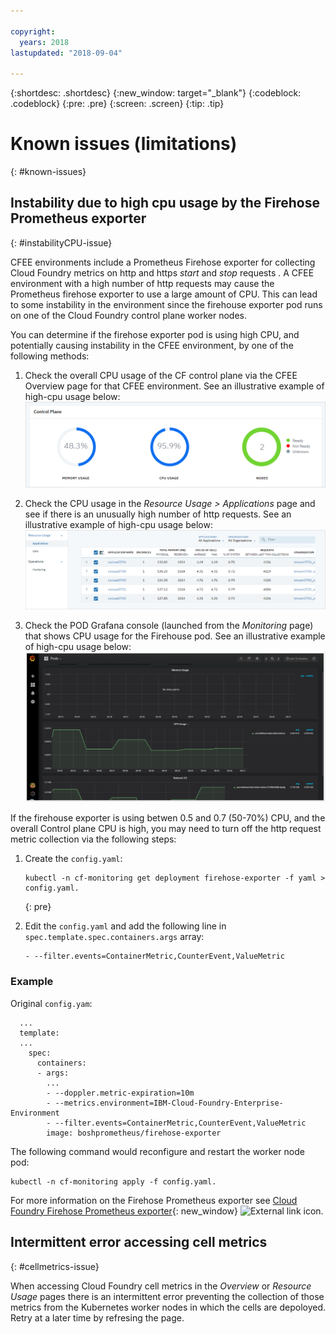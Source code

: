 ```yaml
---

copyright:
  years: 2018
lastupdated: "2018-09-04"

---
```


{:shortdesc: .shortdesc}
{:new_window: target="_blank"}
{:codeblock: .codeblock}
{:pre: .pre}
{:screen: .screen}
{:tip: .tip}

# Known issues (limitations)
{: #known-issues}

## Instability due to high cpu usage by the Firehose Prometheus exporter
{: #instabilityCPU-issue}

CFEE environments include a Prometheus Firehose exporter for collecting Cloud Foundry metrics on http and https _start_ and _stop_ requests . A CFEE environment with a high number of http requests may cause the Prometheus firehose exporter to use a large amount of CPU. This can lead to some instability in the environment since the firehouse exporter pod runs on one of the Cloud Foundry control plane worker nodes.

You can determine if the firehose exporter pod is using high CPU, and potentially causing instability in the CFEE environment, by one of the following methods: 
1.  Check the overall CPU usage of the CF control plane via the CFEE Overview page for that CFEE environment. See an illustrative example of high-cpu usage below:
![High CPU in Overview page](img/FirehoseExporterIssue_OverviewMetrics.png)

2. Check the CPU usage in the _Resource Usage > Applications_ page and see if there is an unusually high number of http requests. See an illustrative example of high-cpu usage below:
![High CPU in Reource Usage page](img/FirehoseExporterIssue_ResourceUsage.png)

3. Check the POD Grafana console (launched from the _Monitoring_ page) that shows CPU usage for the Firehouse pod. See an illustrative example of high-cpu usage below:
![High CPU in Grafana console](img/FirehoseExporterIssue_Grafana.png)

If the firehouse exporter is using betwen 0.5 and 0.7 (50-70%) CPU, and the overall Control plane CPU is high, you may need to turn off the http request metric collection via the following steps:

1. Create the `config.yaml`:

   ```
   kubectl -n cf-monitoring get deployment firehose-exporter -f yaml > config.yaml.
   ```
   {: pre}
  
2. Edit the `config.yaml` and add the following line in `spec.template.spec.containers.args` array:

   ```
   - --filter.events=ContainerMetric,CounterEvent,ValueMetric          
   ```

### Example

Original `config.yam`:

```
  ...
  template:
  ...
    spec:
      containers:
      - args:
        ...
        - --doppler.metric-expiration=10m
        - --metrics.environment=IBM-Cloud-Foundry-Enterprise-Environment
        - --filter.events=ContainerMetric,CounterEvent,ValueMetric
        image: boshprometheus/firehose-exporter
```  

The following command would reconfigure and restart the worker node pod:

```
kubectl -n cf-monitoring apply -f config.yaml.

```

For more information on the Firehose Prometheus exporter see [Cloud Foundry Firehose Prometheus exporter](https://github.com/bosh-prometheus/firehose_exporter){: new_window} ![External link icon](../icons/launch-glyph.svg "External link icon").

## Intermittent error accessing cell metrics
{: #cellmetrics-issue}

When accessing Cloud Foundry cell metrics in the _Overview_ or _Resource Usage_ pages there is an intermittent error preventing the collection of those metrics from the Kubernetes worker nodes in which the cells are depoloyed.  Retry at a later time by refresing the page.

